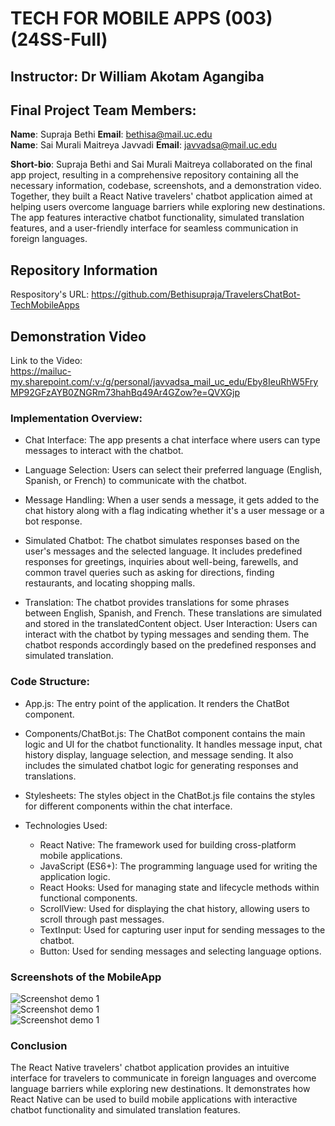 # TECH FOR MOBILE APPS (003)(24SS-Full)

## Instructor: Dr William Akotam Agangiba

## Final Project Team Members:
**Name**: Supraja Bethi                **Email**: bethisa@mail.uc.edu       
**Name**: Sai Murali Maitreya Javvadi  **Email**: javvadsa@mail.uc.edu

**Short-bio**: 
Supraja Bethi and Sai Murali Maitreya collaborated on the final app project, resulting in a comprehensive repository containing all the necessary information, codebase, screenshots, and a demonstration video. Together, they built a React Native travelers' chatbot application aimed at helping users overcome language barriers while exploring new destinations. The app features interactive chatbot functionality, simulated translation features, and a user-friendly interface for seamless communication in foreign languages.

## Repository Information

Respository's URL: https://github.com/Bethisupraja/TravelersChatBot-TechMobileApps


## Demonstration Video
Link to the Video:      
https://mailuc-my.sharepoint.com/:v:/g/personal/javvadsa_mail_uc_edu/Eby8IeuRhW5FryMP92GFzAYB0ZNGRm73hahBq49Ar4GZow?e=QVXGjp

### Implementation Overview:

* Chat Interface: The app presents a chat interface where users can type messages to interact with the chatbot.
  
* Language Selection: Users can select their preferred language (English, Spanish, or French) to communicate with the chatbot.
  
* Message Handling: When a user sends a message, it gets added to the chat history along with a flag indicating whether it's a user message or a bot response.
  
* Simulated Chatbot: The chatbot simulates responses based on the user's messages and the selected language. It includes predefined responses for greetings, inquiries about well-being, farewells, and common travel queries such as asking for directions, finding restaurants, and locating shopping malls.
  
* Translation: The chatbot provides translations for some phrases between English, Spanish, and French. These translations are simulated and stored in the translatedContent object.
User Interaction: Users can interact with the chatbot by typing messages and sending them. The chatbot responds accordingly based on the predefined responses and simulated translation.


### Code Structure:

* App.js: The entry point of the application. It renders the ChatBot component.
  
* Components/ChatBot.js: The ChatBot component contains the main logic and UI for the chatbot functionality. It handles message input, chat history display, language selection, and message sending. It also includes the simulated chatbot logic for generating responses and translations.
  
* Stylesheets: The styles object in the ChatBot.js file contains the styles for different components within the chat interface.
* Technologies Used:
   * React Native: The framework used for building cross-platform mobile applications.
   * JavaScript (ES6+): The programming language used for writing the application logic.
   * React Hooks: Used for managing state and lifecycle methods within functional components.
   * ScrollView: Used for displaying the chat history, allowing users to scroll through past messages.
   * TextInput: Used for capturing user input for sending messages to the chatbot.
   * Button: Used for sending messages and selecting language options.

### Screenshots of the MobileApp
![Screenshot demo 1](SS3.png)   
![Screenshot demo 1](SS2.png)   
![Screenshot demo 1](SS1.png)   



### Conclusion

The React Native travelers' chatbot application provides an intuitive interface for travelers to communicate in foreign languages and overcome language barriers while exploring new destinations. It demonstrates how React Native can be used to build mobile applications with interactive chatbot functionality and simulated translation features.
